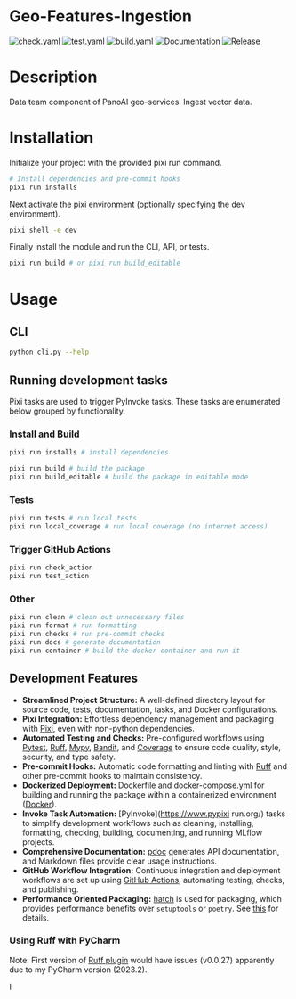 # Geo-Features-Ingestion

[![check.yaml](https://github.com/{{cookiecutter.user}}/{{cookiecutter.repository}}/actions/workflows/check.yaml/badge.svg)](https://github.com/panoai/geo-features-ingestion/actions/workflows/check.yaml)
[![test.yaml](https://github.com/{{cookiecutter.user}}/{{cookiecutter.repository}}/actions/workflows/test.yaml/badge.svg)](https://github.com/panoai/geo-features-ingestion/actions/workflows/test.yaml)
[![build.yaml](https://github.com/{{cookiecutter.user}}/{{cookiecutter.repository}}/actions/workflows/build.yaml/badge.svg)](https://github.com/panoai/geo-features-ingestion/actions/workflows/build.yaml)
[![Documentation](https://img.shields.io/badge/documentation-available-brightgreen.svg)](https://{{cookiecutter.user}}.github.io/{{cookiecutter.repository}}/)
[![Release](https://img.shields.io/github/v/release/{{cookiecutter.user}}/{{cookiecutter.repository}})](https://github.com/panoai/geo-features-ingestion/releases)

# Description

Data team component of PanoAI geo-services. Ingest vector data.

# Installation

Initialize your project with the provided pixi run command.
```bash
# Install dependencies and pre-commit hooks
pixi run installs
```

Next activate the pixi environment (optionally specifying the dev environment).
```bash
pixi shell -e dev
```

Finally install the module and run the CLI, API, or tests.
```bash
pixi run build # or pixi run build_editable
```

# Usage

## CLI

```bash
python cli.py --help
```

## Running development tasks

Pixi tasks are used to trigger PyInvoke tasks. These tasks are enumerated below grouped by functionality.


### Install and Build

```bash
pixi run installs # install dependencies

pixi run build # build the package
pixi run build_editable # build the package in editable mode
```

### Tests

```bash
pixi run tests # run local tests
pixi run local_coverage # run local coverage (no internet access)
```

### Trigger GitHub Actions

```bash
pixi run check_action
pixi run test_action
```

### Other

```bash
pixi run clean # clean out unnecessary files
pixi run format # run formatting
pixi run checks # run pre-commit checks
pixi run docs # generate documentation
pixi run container # build the docker container and run it
```

## Development Features

* **Streamlined Project Structure:** A well-defined directory layout for source code, tests, documentation, tasks, and Docker configurations.
* **Pixi Integration:** Effortless dependency management and packaging with [Pixi](https://pixi.sh/latest/), even with non-python dependencies.
* **Automated Testing and Checks:** Pre-configured workflows using [Pytest](https://docs.pytest.org/), [Ruff](https://docs.astral.sh/ruff/), [Mypy](https://mypy.readthedocs.io/), [Bandit](https://bandit.readthedocs.io/), and [Coverage](https://coverage.readthedocs.io/) to ensure code quality, style, security, and type safety.
* **Pre-commit Hooks:** Automatic code formatting and linting with [Ruff](https://docs.astral.sh/ruff/) and other pre-commit hooks to maintain consistency.
* **Dockerized Deployment:** Dockerfile and docker-compose.yml for building and running the package within a containerized environment ([Docker](https://www.docker.com/)).
* **Invoke Task Automation:** [PyInvoke](https://www.pypixi run.org/) tasks to simplify development workflows such as cleaning, installing, formatting, checking, building, documenting, and running MLflow projects.
* **Comprehensive Documentation:** [pdoc](https://pdoc.dev/) generates API documentation, and Markdown files provide clear usage instructions.
* **GitHub Workflow Integration:** Continuous integration and deployment workflows are set up using [GitHub Actions](https://github.com/features/actions), automating testing, checks, and publishing.
* **Performance Oriented Packaging:** [hatch](https://hatch.pypa.io/latest/install/) is used for packaging, which provides performance benefits over `setuptools` or `poetry`. See [this](https://hatch.pypa.io/latest/why/#build-backend) for details.

### Using Ruff with PyCharm

Note: First version of [Ruff plugin](https://github.com/koxudaxi/ruff-pycharm-plugin) would have issues (v0.0.27) apparently due to my PyCharm version (2023.2).

I
